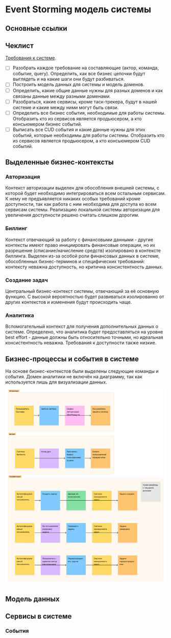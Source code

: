 # Event Storming модель системы

## Основные ссылки


## Чеклист

[Требования к системе](requirements.md).

- [ ] Разобрать каждое требование на составляющие (актор, команда, событие, query). Определить, как все бизнес цепочки будут выглядеть и на какие шаги они будут разбиваться.
- [ ] Построить модель данных для системы и модель доменов.
- [ ] Определить, какие общие данные нужны для разных доменов и как связаны данные между разными доменами.
- [ ] Разобраться, какие сервисы, кроме таск-трекера, будут в нашей системе и какие между ними могут быть связи.
- [ ] Определить все бизнес события, необходимые для работы системы. Отобразить кто из сервисов является продьюсером, а кто консьюмером бизнес событий.
- [ ] Выписать все CUD события и какие данные нужны для этих событий, которые необходимы для работы системы. Отобразить кто из сервисов является продьюсером, а кто консьюмером CUD событий.

## Выделенные бизнес-контексты

### Авторизация

Контекст авторизации выделен для обособления внешней системы, с которой будет необходимо интегрироваться всем остальным сервисам.
К нему не предъявляется никаких особых требований кроме доступности, так как работа с ним необходима для доступа ко всем сервисам системы.
Реализацию локальной системы авторизации для увеличения доступности решено считать слишком дорогим.

### Биллинг

Контекст отвечающий за работу с финансовыми данными - другие контексты имеют право инициировать финансовые операции, но их разрешение (списание/начисление средств)
изолировано в контексте биллинга. Выделен из-за особой роли финансовых данных в системе, обособленных бизнес-терминов и специфических требований: контексту неважна доступность, но критична 
консистентность данных.

### Создание задач

Центральный бизнес-контекст системы, отвечающий за её основную функцию. С высокой вероятностью будет развиваться изолированно от других контекстов и изменения будут происходить чаще.

### Аналитика

Вспомогательный контекст для получения дополнительных данных о системе. Определено, что аналитика будет предоставляться на уровне best effort - данные должны быть относительно точными, но
идеальная консистентность неважна. Требования к доступности также низкие.

## Бизнес-процессы и события в системе

На основе бизнес-контекстов были выделены следующие команды и события. Домен аналитики не включён на диаграмму, так как используется лишь для визуализации данных.

![event storming](images/event_storming.png)


## Модель данных

## Сервисы в системе

### События
